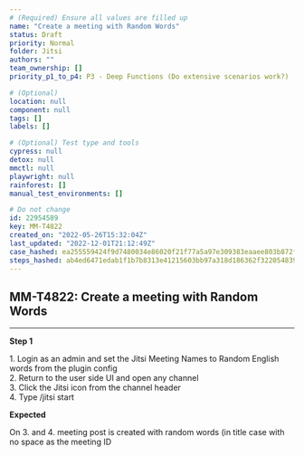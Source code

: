 ```yaml
---
# (Required) Ensure all values are filled up
name: "Create a meeting with Random Words"
status: Draft
priority: Normal
folder: Jitsi
authors: ""
team_ownership: []
priority_p1_to_p4: P3 - Deep Functions (Do extensive scenarios work?)

# (Optional)
location: null
component: null
tags: []
labels: []

# (Optional) Test type and tools
cypress: null
detox: null
mmctl: null
playwright: null
rainforest: []
manual_test_environments: []

# Do not change
id: 22954589
key: MM-T4822
created_on: "2022-05-26T15:32:04Z"
last_updated: "2022-12-01T21:12:49Z"
case_hashed: ea255559424f9d7480034e86020f21f77a5a97e309383eaaee803b872f8764d68f511a5a1337e9df8f95d051e977bb15
steps_hashed: ab4ed6471edab1f1b7b8313e41215603bb97a318d186362f32205483961ff6c15b9d9fb6aff0e2d364fa398d6e0c28c0
---
```


<!-- (Auto-generated) Based on frontmatter's "key" and "name" -->

## MM-T4822: Create a meeting with Random Words

---

**Step 1**

1\. Login as an admin and set the Jitsi Meeting Names to Random English words from the plugin config\
2\. Return to the user side UI and open any channel\
3\. Click the Jitsi icon from the channel header\
4\. Type /jitsi start

**Expected**

On 3. and 4. meeting post is created with random words (in title case with no space as the meeting ID
